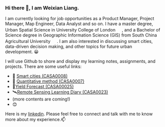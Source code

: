 ### Hi there 👋, I am Weixian Liang. 

I am currently looking for job opportunities as a Product Manager, Project Manager, Map Engineer, Data Analyst and so on. 
I have a master degree, Urban Spatial Science in University College of London <img src="https://i0.wp.com/www.interdisciplinaryitaly.org/wp-content/uploads/2016/01/ucl-logo.png" width="17"/>, and a Bachelor of Science degree in Geographic Information Science (GIS) from South China Agricultural University <img src="https://img0.baidu.com/it/u=2157749183,1341717144&fm=253&fmt=auto&app=138&f=JPEG?w=490&h=475" width="17"/>.
I am also interested in discussing smart cities, data-driven decision making, and other topics for future urban development. 😀


I will use Github to shore and display my learning notes, assignments, and projects. There are some useful links:
- :city_sunset: [Smart cities (CASA0008)](https://github.com/LiangWeiXian11/SmartCity_CASA0008)
- :pencil: [Quantitative method (CASA0007)](https://github.com/LiangWeiXian11/CO2_emissions_CASA0007)
- 🌾[Yield Forecast (CASA00025)](https://github.com/LiangWeiXian11/YieldForecast_CASA00025)
- 🛰[Remote Sensing Learning Diary (CASA0023)](https://liangweixian11.github.io/LWXRemoteSensing/)
- (more contents are coming!)
- :blush:

Here is my [linkedin](https://www.linkedin.com/in/weixian-liang/). Please feel free to connect and talk with me to know more about my experience.📫


<!--
![Top Langs](https://github-readme-stats.vercel.app/api/top-langs/?username=LiangWeiXian&layout=compact&theme=tokyonight)
-->



<!--
**LiangWeiXian11/LiangWeiXian11** is a ✨ _special_ ✨ repository because its `README.md` (this file) appears on your GitHub profile.

Here are some ideas to get you started:

- 🔭 I’m currently working on ...
- 🌱 I’m currently learning ...
- 👯 I’m looking to collaborate on ...
- 🤔 I’m looking for help with ...
- 💬 Ask me about ...
- 📫 How to reach me: ...
- 😄 Pronouns: ...
- ⚡ Fun fact: ...


😀icon: https://www.webfx.com/tools/emoji-cheat-sheet/

-->
